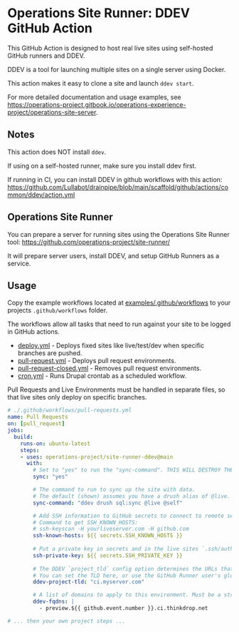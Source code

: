 # Operations Site Runner: DDEV GitHub Action

This GitHub Action is designed to host real live sites using self-hosted GitHub runners and DDEV.

DDEV is a tool for launching multiple sites on a single server using Docker.

This action makes it easy to clone a site and launch `ddev start`.

For more detailed documentation and usage examples, see https://operations-project.gitbook.io/operations-experience-project/operations-site-server.

Notes
-----

This action does NOT install `ddev`. 

If using on a self-hosted runner, make sure you install ddev first.

If running in CI, you can install DDEV in github workflows with this action: https://github.com/Lullabot/drainpipe/blob/main/scaffold/github/actions/common/ddev/action.yml

Operations Site Runner
----------------------

You can prepare a server for running sites using the Operations Site Runner tool: https://github.com/operations-project/site-runner/

It will prepare server users, install DDEV, and setup GitHub Runners as a service.

Usage
-----

Copy the example workflows located at [examples/.github/workflows](./examples/.github/workflows) to your projects `.github/workflows` folder.

The workflows allow all tasks that need to run against your site to be logged in GitHub actions.

- [deploy.yml](./examples/.github/workflows/deploy.yml) - Deploys fixed sites like live/test/dev when specific branches are pushed.
- [pull-request.yml](./examples/.github/workflows/pull-request.yml) - Deploys pull request environments.
- [pull-request-closed.yml](./examples/.github/workflows/pull-request-closed.yml) - Removes pull request environments.
- [cron.yml](./examples/.github/workflows/cron.yml) - Runs Drupal crontab as a scheduled workflow.

Pull Requests and Live Environments must be handled in separate files, so that live sites only deploy on specific branches.

```yaml
# ./.github/workflows/pull-requests.yml
name: Pull Requests
on: [pull_request]
jobs:
  build:
    runs-on: ubuntu-latest
    steps:
    - uses: operations-project/site-runner-ddev@main
      with:
        # Set to "yes" to run the "sync-command". THIS WILL DESTROY THE SITE DATA.
        sync: "yes"

        # The command to run to sync up the site with data. 
        # The default (shown) assumes you have a drush alias of @live.
        sync-command: "ddev drush sql:sync @live @self"

        # Add SSH information to GitHub secrets to connect to remote servers.
        # Command to get SSH_KNOWN_HOSTS:
        # ssh-keyscan -H yourliveserver.com -H github.com 
        ssh-known-hosts: ${{ secrets.SSH_KNOWN_HOSTS }}
        
        # Put a private key in secrets and in the live sites `.ssh/authorized_keys` file.
        ssh-private-key: ${{ secrets.SSH_PRIVATE_KEY }}
        
        # The DDEV `project_tld` config option determines the URLs that are created for the sites.
        # You can set the TLD here, or use the GitHub Runner user's global ddev config.
        ddev-project-tld: "ci.myserver.com"

        # A list of domains to apply to this environment. Must be a string because of github actions.
        ddev-fqdns: |
          - preview.${{ github.event.number }}.ci.thinkdrop.net

# ... then your own project steps ...
```

